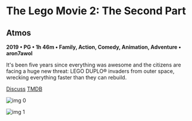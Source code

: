 # The Lego Movie 2: The Second Part

## Atmos

**2019 • PG • 1h 46m • Family, Action, Comedy, Animation, Adventure • aron7awol**

It's been five years since everything was awesome and the citizens are facing a huge new threat: LEGO DUPLO® invaders from outer space, wrecking everything faster than they can rebuild.

[Discuss](https://www.avsforum.com/threads/bass-eq-for-filtered-movies.2995212/post-57937710)  [TMDB](280217)

![img 0](https://i.imgur.com/aOb677L.jpg)

![img 1](https://i.imgur.com/uVSnUY3.jpg)

